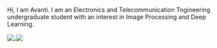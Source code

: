 Hi, I am Avanti. I am an Electronics and Telecommunication Tngineering undergraduate student with an interest in Image Processing and Deep Learning.

<a href="https://github.com/anuraghazra/github-readme-stats">
  <img align="center" src="https://github-readme-stats.vercel.app/api?username=avanti-bhandarkar&show_icons=true&count_private=true&title_color=73d2b8&text_color=000000&icon_color=e29578&bg_color=00000&custom_title=2021 in code "/>
</a>
<a href="https://github.com/anuraghazra/github-readme-stats">
  <img align="center" src="https://github-readme-stats.anuraghazra1.vercel.app/api/top-langs/?username=avanti-bhandarkar&layout=compact&title_color=73d2b8&text_color=000000&icon_color=e29578&bg_color=00000&custom_title=Languages I code in "/>
</a>

<!--<a href="https://github.com/anuraghazra/github-readme-stats">
  <img align="center" src="https://github-readme-stats.vercel.app/api?username=avanti-bhandarkar&show_icons=true&count_private=true&title_color=0e5679&text_color=cdc6c6&icon_color=943661&bg_color=0d0c0c&custom_title=Avanti's stats "/>
</a>-->
